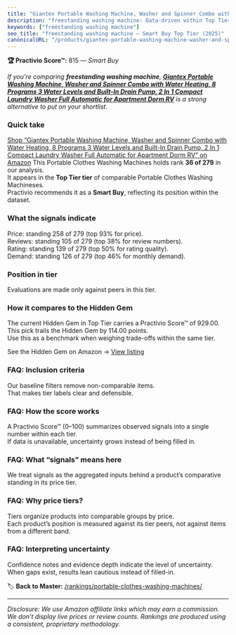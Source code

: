 ```yaml
---
title: "Giantex Portable Washing Machine, Washer and Spinner Combo with Water Heating, 8 Programs 3 Water Levels and Built-In Drain Pump, 2 In 1 Compact Laundry Washer Full Automatic for Apartment Dorm RV"
description: "freestanding washing machine: Data-driven within Top Tier ranking using the Practivio Score™. Positioned by quality, value, demand, findability, momentum."
keywords: ["freestanding washing machine"]
seo_title: "freestanding washing machine — Smart Buy Top Tier (2025)"
canonicalURL: "/products/giantex-portable-washing-machine-washer-and-spinner-combo-with-water-heating-8-programs-3-water-levels-and-built-in-drain-pump-2-in-1-compact-laundry-washer-full-automatic-for-apartment-dorm-rv-B0974LQ5K1/"
---
```


**🏆 Practivio Score™:** 815 — _Smart Buy_


*If you're comparing **freestanding washing machine**, **[Giantex Portable Washing Machine, Washer and Spinner Combo with Water Heating, 8 Programs 3 Water Levels and Built-In Drain Pump, 2 In 1 Compact Laundry Washer Full Automatic for Apartment Dorm RV](https://www.amazon.com/dp/B0974LQ5K1?tag=practivio-20)** is a strong alternative to put on your shortlist.*
### Quick take
[Shop “Giantex Portable Washing Machine, Washer and Spinner Combo with Water Heating, 8 Programs 3 Water Levels and Built-In Drain Pump, 2 In 1 Compact Laundry Washer Full Automatic for Apartment Dorm RV” on Amazon](https://www.amazon.com/dp/B0974LQ5K1?tag=practivio-20)
This Portable Clothes Washing Machines holds rank **36 of 279** in our analysis.  
It appears in the **Top Tier tier** of comparable Portable Clothes Washing Machineses.  
Practivio recommends it as a **Smart Buy**, reflecting its position within the dataset.

### What the signals indicate
Price: standing 258 of 279 (top 93% for price).  
Reviews: standing 105 of 279 (top 38% for review numbers).  
Rating: standing 139 of 279 (top 50% for rating quality).  
Demand: standing 126 of 279 (top 46% for monthly demand).

### Position in tier
Evaluations are made only against peers in this tier.

### How it compares to the Hidden Gem
The current Hidden Gem in Top Tier carries a Practivio Score™ of 929.00.  
This pick trails the Hidden Gem by 114.00 points.  
Use this as a benchmark when weighing trade-offs within the same tier.  

See the Hidden Gem on Amazon → [View listing](https://www.amazon.com/dp/B08B4L4CGG?tag=practivio-20)

### FAQ: Inclusion criteria
Our baseline filters remove non-comparable items.  
That makes tier labels clear and defensible.

### FAQ: How the score works
A Practivio Score™ (0–100) summarizes observed signals into a single number within each tier.  
If data is unavailable, uncertainty grows instead of being filled in.

### FAQ: What “signals” means here
We treat signals as the aggregated inputs behind a product’s comparative standing in its price tier.

### FAQ: Why price tiers?
Tiers organize products into comparable groups by price.  
Each product’s position is measured against its tier peers, not against items from a different band.

### FAQ: Interpreting uncertainty
Confidence notes and evidence depth indicate the level of uncertainty.  
When gaps exist, results lean cautious instead of filled-in.


🏷️ **Back to Master:** [/rankings/portable-clothes-washing-machines/](/rankings/portable-clothes-washing-machines/)

---
_Disclosure: We use Amazon affiliate links which may earn a commission. We don’t display live prices or review counts. Rankings are produced using a consistent, proprietary methodology._
